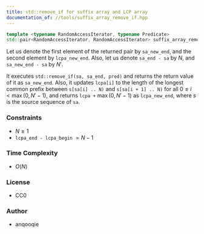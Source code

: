 ```yaml
---
title: std::remove_if for suffix array and LCP array
documentation_of: //tools/suffix_array_remove_if.hpp
---
```


```cpp
template <typename RandomAccessIterator, typename Predicate>
std::pair<RandomAccessIterator, RandomAccessIterator> suffix_array_remove_if(RandomAccessIterator sa, RandomAccessIterator sa_end, RandomAccessIterator lcpa, RandomAccessIterator lcpa_end, Predicate pred);
```

Let us denote the first element of the returned pair by `sa_new_end`, and the second element by `lcpa_new_end`.
Also, let us denote `sa_end - sa` by $N$, and `sa_new_end - sa` by $N'$.

It executes `std::remove_if(sa, sa_end, pred)` and returns the return value of it as `sa_new_end`.
Also, it updates `lcpa[i]` to the length of the longest common prefix between `s[sa[i] .. N)` and `s[sa[i + 1] .. N)` for all $0 \leq i < \max(0, N' - 1)$, and returns `lcpa +` $\max(0, N' - 1)$ as `lcpa_new_end`, where $s$ is the source sequence of `sa`.

### Constraints
- $N \geq 1$
- `lcpa_end - lcpa_begin` $= N - 1$

### Time Complexity
- $O(N)$

### License
- CC0

### Author
- anqooqie
